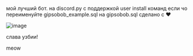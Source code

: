 мой лучший бот. на discord.py c поддержкой user install команд
если чо переименуйте gipsobob_example.sql на gipsobob.sql
сделано с ❤️

![image](https://github.com/gaips1/gipsobob/assets/50048569/2deec384-09ea-4786-b224-126b939046d2)

слава узбии!




meow